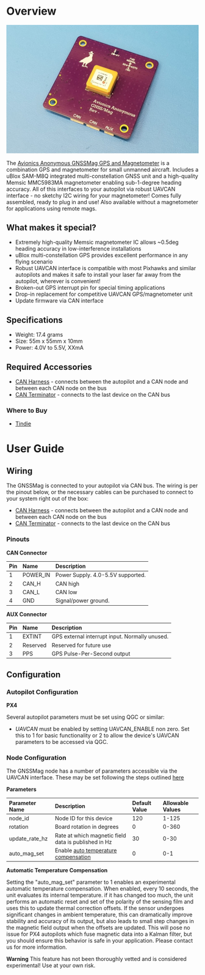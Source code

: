 # Overview

![GNSSMag GPS and Magnetometer](../.gitbook/assets/gnssmag.png)  

The [Avionics Anonymous GNSSMag GPS and Magnetometer](https://www.tindie.com/products/avionicsanonymous/uavcan-gps-magnetometer/) is a combination GPS and magnetometer for small unmanned aircraft. Includes a uBlox SAM-M8Q integrated multi-constellation GNSS unit and a high-quality Memsic MMC5983MA magnetometer enabling sub-1-degree heading accuracy. All of this interfaces to your autopilot via robust UAVCAN interface - no sketchy I2C wiring for your magnetometer! Comes fully assembled, ready to plug in and use! Also available without a magnetometer for applications using remote mags.

## What makes it special?

* Extremely high-quality Memsic magnetometer IC allows ~0.5deg heading accuracy in low-interference installations
* uBlox multi-constellation GPS provides excellent performance in any flying scenario
* Robust UAVCAN interface is compatible with most Pixhawks and similar autopilots and makes it safe to install your laser far away from the autopilot, wherever is convenient!
* Broken-out GPS interrupt pin for special timing applications
* Drop-in replacement for competitive UAVCAN GPS/magnetometer unit
* Update firmware via CAN interface

## Specifications

* Weight: 17.4 grams
* Size: 55m x 55mm x 10mm
* Power: 4.0V to 5.5V, XXmA
 
## Required Accessories

* [CAN Harness](https://www.tindie.com/products/avionicsanonymous/uavcan-interconnect-cable/) - connects between the autopilot and a CAN node and between each CAN node on the bus
* [CAN Terminator](https://www.tindie.com/products/avionicsanonymous/uavcan-jst-terminator/) - connects to the last device on the CAN bus

### Where to Buy

* [Tindie](https://www.tindie.com/products/avionicsanonymous/uavcan-gps-magnetometer/)

# User Guide

## Wiring

The GNSSMag is connected to your autopilot via CAN bus. The wiring is per the pinout below, or the necessary cables can be purchased to connect to your system right out of the box:

* [CAN Harness](https://www.tindie.com/products/avionicsanonymous/uavcan-interconnect-cable/) - connects between the autopilot and a CAN node and between each CAN node on the bus
* [CAN Terminator](https://www.tindie.com/products/avionicsanonymous/uavcan-jst-terminator/) - connects to the last device on the CAN bus

### Pinouts

**CAN Connector**

| Pin | Name | Description |
| :--- | :--- | :--- |
| 1 | POWER\_IN | Power Supply. 4.0-5.5V supported. |
| 2 | CAN\_H | CAN high |
| 3 | CAN\_L | CAN low |
| 4 | GND | Signal/power ground. |  
<span></span>

**AUX Connector**

| Pin | Name | Description |
| :--- | :--- | :--- |
| 1 | EXTINT | GPS external interrupt input. Normally unused. |
| 2 | Reserved | Reserved for future use |
| 3 | PPS | GPS Pulse-Per-Second output |  
<span></span>

## Configuration

### Autopilot Configuration

**PX4**

Several autopilot parameters must be set using QGC or similar:

* _UAVCAN_ must be enabled by setting UAVCAN\_ENABLE non zero. Set this to 1 for basic functionality or 2 to allow the device's UAVCAN parameters to be accessed via QGC.

### Node Configuration

The GNSSMag node has a number of parameters accessible via the UAVCAN interface. These may be set following the steps outlined [here](../general/parameters.md)

**Parameters**

| Parameter Name | Description | Default Value | Allowable Values |
| :--- | :--- | :--- | :--- |
| node\_id | Node ID for this device | 120 | 1-125 |
| rotation | Board rotation in degrees | 0 | 0-360 |
| update\_rate\_hz | Rate at which magnetic field data is published in Hz | 30 | 0-30 |
| auto\_mag\_set | Enable [auto temperature compensation](minimag.md#automatic-temperature-compensation) | 0 | 0-1 |  
<span></span>

**Automatic Temperature Compensation**

Setting the "auto\_mag\_set" parameter to 1 enables an experimental automatic temperature compensation. When enabled, every 10 seconds, the unit evaluates its internal temperature. if it has changed too much, the unit performs an automatic reset and set of the polarity of the sensing film and uses this to update thermal correction offsets. If the sensor undergoes significant changes in ambient temperature, this can dramatically improve stability and accuracy of its output, but also leads to small step changes in the magnetic field output when the offsets are updated. This will pose no issue for PX4 autopilots which fuse magnetic data into a Kalman filter, but you should ensure this behavior is safe in your application. Please contact us for more information.

**Warning** This feature has not been thoroughly vetted and is considered experimental! Use at your own risk.

